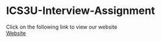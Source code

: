 # ICS3U-Interview-Assignment

Click on the following link to view our website<br>
<a href="https://radiantraider.github.io/ICS3U-Interview-Assignment/.">Website</a>

